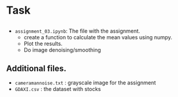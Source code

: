 # Task
## 
* ``assignment_03.ipynb``: The file with the assignment.
  * create a function to calculate the mean values using numpy.
  * Plot the results.
  * Do image denoising/smoothing

## Additional files.
* ``cameramannoise.txt`` : grayscale image for the assignment
* ``GDAXI.csv`` : the dataset with stocks
